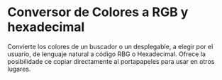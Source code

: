 # Conversor de Colores a RGB y hexadecimal
Convierte los colores de un buscador o un desplegable, a elegir por el usuario, de lenguaje natural a código RBG o Hexadecimal.
Ofrece la posibilidade ce copiar directamente al portapapeles para usar en otros lugares.
